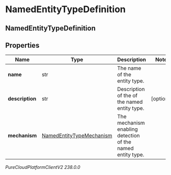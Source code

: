 # NamedEntityTypeDefinition

## NamedEntityTypeDefinition

## Properties

|Name | Type | Description | Notes|
|------------ | ------------- | ------------- | -------------|
| **name** | str | The name of the entity type. | |
| **description** | str | Description of the of the named entity type. | [optional] |
| **mechanism** | [NamedEntityTypeMechanism](NamedEntityTypeMechanism) | The mechanism enabling detection of the named entity type. | |



_PureCloudPlatformClientV2 238.0.0_
